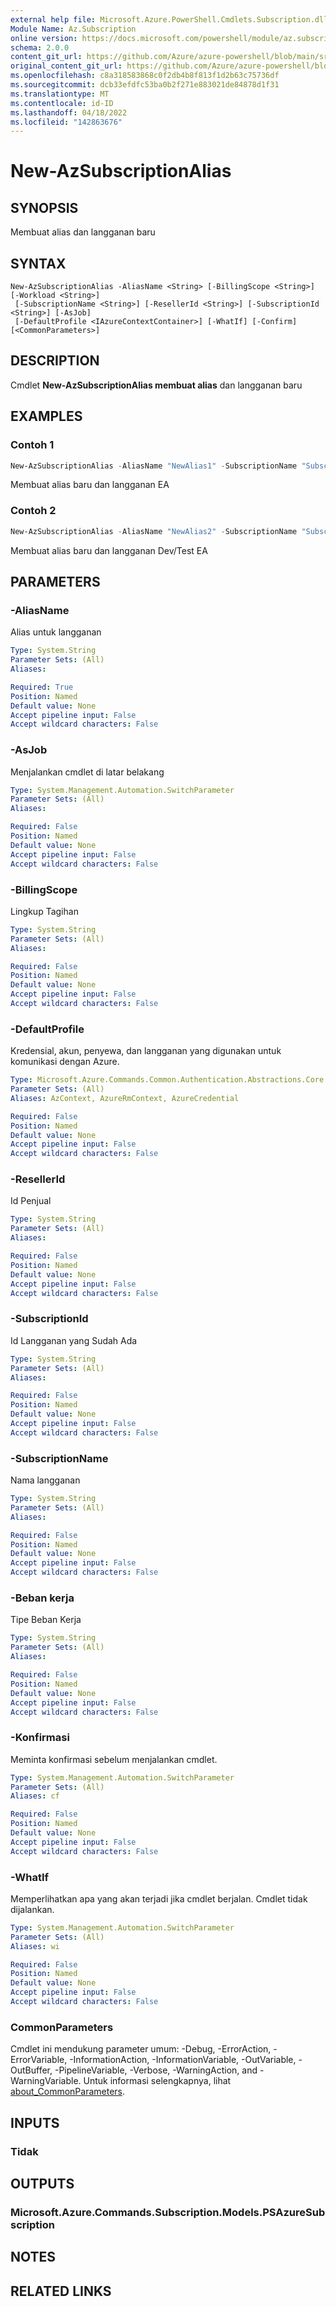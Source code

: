 ```yaml
---
external help file: Microsoft.Azure.PowerShell.Cmdlets.Subscription.dll-Help.xml
Module Name: Az.Subscription
online version: https://docs.microsoft.com/powershell/module/az.subscription/new-azsubscriptionalias
schema: 2.0.0
content_git_url: https://github.com/Azure/azure-powershell/blob/main/src/Subscription/Subscription/help/New-AzSubscriptionAlias.md
original_content_git_url: https://github.com/Azure/azure-powershell/blob/main/src/Subscription/Subscription/help/New-AzSubscriptionAlias.md
ms.openlocfilehash: c8a318583868c0f2db4b8f813f1d2b63c75736df
ms.sourcegitcommit: dcb33efdfc53ba0b2f271e883021de84878d1f31
ms.translationtype: MT
ms.contentlocale: id-ID
ms.lasthandoff: 04/18/2022
ms.locfileid: "142863676"
---
```

# New-AzSubscriptionAlias

## SYNOPSIS
Membuat alias dan langganan baru

## SYNTAX

```
New-AzSubscriptionAlias -AliasName <String> [-BillingScope <String>] [-Workload <String>]
 [-SubscriptionName <String>] [-ResellerId <String>] [-SubscriptionId <String>] [-AsJob]
 [-DefaultProfile <IAzureContextContainer>] [-WhatIf] [-Confirm] [<CommonParameters>]
```

## DESCRIPTION
Cmdlet **New-AzSubscriptionAlias membuat alias** dan langganan baru

## EXAMPLES

### Contoh 1
```powershell
New-AzSubscriptionAlias -AliasName "NewAlias1" -SubscriptionName "Subscription1" -BillingScope $BillingScope -Workload Production
```

Membuat alias baru dan langganan EA

### Contoh 2
```powershell
New-AzSubscriptionAlias -AliasName "NewAlias2" -SubscriptionName "Subscription2" -BillingScope $BillingScope -Workload DevTest
```

Membuat alias baru dan langganan Dev/Test EA


## PARAMETERS

### -AliasName
Alias untuk langganan

```yaml
Type: System.String
Parameter Sets: (All)
Aliases:

Required: True
Position: Named
Default value: None
Accept pipeline input: False
Accept wildcard characters: False
```

### -AsJob
Menjalankan cmdlet di latar belakang

```yaml
Type: System.Management.Automation.SwitchParameter
Parameter Sets: (All)
Aliases:

Required: False
Position: Named
Default value: None
Accept pipeline input: False
Accept wildcard characters: False
```

### -BillingScope
Lingkup Tagihan

```yaml
Type: System.String
Parameter Sets: (All)
Aliases:

Required: False
Position: Named
Default value: None
Accept pipeline input: False
Accept wildcard characters: False
```

### -DefaultProfile
Kredensial, akun, penyewa, dan langganan yang digunakan untuk komunikasi dengan Azure.

```yaml
Type: Microsoft.Azure.Commands.Common.Authentication.Abstractions.Core.IAzureContextContainer
Parameter Sets: (All)
Aliases: AzContext, AzureRmContext, AzureCredential

Required: False
Position: Named
Default value: None
Accept pipeline input: False
Accept wildcard characters: False
```

### -ResellerId
Id Penjual

```yaml
Type: System.String
Parameter Sets: (All)
Aliases:

Required: False
Position: Named
Default value: None
Accept pipeline input: False
Accept wildcard characters: False
```

### -SubscriptionId
Id Langganan yang Sudah Ada

```yaml
Type: System.String
Parameter Sets: (All)
Aliases:

Required: False
Position: Named
Default value: None
Accept pipeline input: False
Accept wildcard characters: False
```

### -SubscriptionName
Nama langganan

```yaml
Type: System.String
Parameter Sets: (All)
Aliases:

Required: False
Position: Named
Default value: None
Accept pipeline input: False
Accept wildcard characters: False
```

### -Beban kerja
Tipe Beban Kerja

```yaml
Type: System.String
Parameter Sets: (All)
Aliases:

Required: False
Position: Named
Default value: None
Accept pipeline input: False
Accept wildcard characters: False
```

### -Konfirmasi
Meminta konfirmasi sebelum menjalankan cmdlet.

```yaml
Type: System.Management.Automation.SwitchParameter
Parameter Sets: (All)
Aliases: cf

Required: False
Position: Named
Default value: None
Accept pipeline input: False
Accept wildcard characters: False
```

### -WhatIf
Memperlihatkan apa yang akan terjadi jika cmdlet berjalan.
Cmdlet tidak dijalankan.

```yaml
Type: System.Management.Automation.SwitchParameter
Parameter Sets: (All)
Aliases: wi

Required: False
Position: Named
Default value: None
Accept pipeline input: False
Accept wildcard characters: False
```

### CommonParameters
Cmdlet ini mendukung parameter umum: -Debug, -ErrorAction, -ErrorVariable, -InformationAction, -InformationVariable, -OutVariable, -OutBuffer, -PipelineVariable, -Verbose, -WarningAction, and -WarningVariable. Untuk informasi selengkapnya, lihat [about_CommonParameters](http://go.microsoft.com/fwlink/?LinkID=113216).

## INPUTS

### Tidak

## OUTPUTS

### Microsoft.Azure.Commands.Subscription.Models.PSAzureSubscription

## NOTES

## RELATED LINKS
